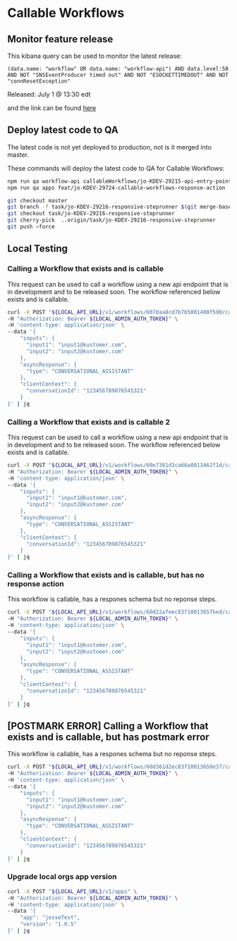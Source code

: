 # Callable Workflows

## Monitor feature release

This kibana query can be used to monitor the latest release:

`(data.name: "workflow" OR data.name: "workflow-api") AND data.level:50 AND NOT "SNSEventProducer timed out" AND NOT "ESOCKETTIMEDOUT" AND NOT "connResetException"`

Released: July 1 @ 13:30 edt

and the link can be found [here](https://44d6db9654b25134.kustomer.sdm.network/_plugin/kibana/app/kibana#/discover?_g=(refreshInterval:(pause:!t,value:0),time:(from:'2021-07-01T17:00:00.000Z',to:now))&_a=(columns:!(_source),index:fd703db0-a5d5-11ea-9739-5f784c12bdc5,interval:auto,query:(language:kuery,query:'(data.name:%20%22workflow%22%20OR%20data.name:%20%22workflow-api%22)%20AND%20data.level:50%20AND%20NOT%20%22SNSEventProducer%20timed%20out%22%20AND%20NOT%20%22ESOCKETTIMEDOUT%22%20AND%20NOT%20%22connResetException%22'),sort:!(!('@timestamp',desc))))

## Deploy latest code to QA

The latest code is not yet deployed to production, not is it
merged into master.

These commands will deploy the latest code to QA for Callable Workflows:

```bash
npm run qa workflow-api callableWorkflows/jo-KDEV-29215-api-entry-point
npm run qa apps feat/jo-KDEV-29724-callable-workflows-response-action
```

```bash
git checkout master
git branch -f task/jo-KDEV-29216-responsive-steprunner $(git merge-base origin/master origin/task/jo-KDEV-29216-responsive-steprunner)
git checkout task/jo-KDEV-29216-responsive-steprunner
git cherry-pick  ..origin/task/jo-KDEV-29216-responsive-steprunner
git push —force
```

## Local Testing

### Calling a Workflow that exists and is callable

This request can be used to call a workflow using a new api endpoint that is in development and to be released soon. The workflow referenced below exists and is callable.

```bash
curl -X POST "${LOCAL_API_URL}/v1/workflows/6070aa8cd7b765001400f590/call" \
-H "Authorization: Bearer ${LOCAL_ADMIN_AUTH_TOKEN}" \
-H 'content-type: application/json' \
--data '{
    "inputs": {
      "input1": "input1@kustomer.com",
      "input2": "input2@kustomer.com"
    },
    "asyncResponse": {
      "type": "CONVERSATIONAL_ASSISTANT"
    },
    "clientContext": {
      "conversationId": "123456789876545321"
    }
}' | jq
```

### Calling a Workflow that exists and is callable 2

This request can be used to call a workflow using a new api endpoint that is in development and to be released soon. The workflow referenced below exists and is callable.

```bash
curl -X POST "${LOCAL_API_URL}/v1/workflows/60e7381d3ca66a0013462f1d/call" \
-H "Authorization: Bearer ${LOCAL_ADMIN_AUTH_TOKEN}" \
-H 'content-type: application/json' \
--data '{
    "inputs": {
      "input1": "input1@kustomer.com",
      "input2": "input2@kustomer.com"
    },
    "asyncResponse": {
      "type": "CONVERSATIONAL_ASSISTANT"
    },
    "clientContext": {
      "conversationId": "123456789876545321"
    }
}' | jq
```

### Calling a Workflow that exists and is callable, but has no response action

This workflow is callable, has a respones schema but no reponse steps.

```bash
curl -X POST "${LOCAL_API_URL}/v1/workflows/60d22afeec83f10013657bed/call" \
-H "Authorization: Bearer ${LOCAL_ADMIN_AUTH_TOKEN}" \
-H 'content-type: application/json' \
--data '{
    "inputs": {
      "input1": "input1@kustomer.com",
      "input2": "input2@kustomer.com"
    },
    "asyncResponse": {
      "type": "CONVERSATIONAL_ASSISTANT"
    },
    "clientContext": {
      "conversationId": "123456789876545321"
    }
}' | jq
```

## [POSTMARK ERROR] Calling a Workflow that exists and is callable, but has postmark error

This workflow is callable, has a respones schema but no reponse steps.

```bash
curl -X POST "${LOCAL_API_URL}/v1/workflows/60d361d2ec83f10013658e37/call" \
-H "Authorization: Bearer ${LOCAL_ADMIN_AUTH_TOKEN}" \
-H 'content-type: application/json' \
--data '{
    "inputs": {
      "input1": "input1@kustomer.com",
      "input2": "input2@kustomer.com"
    },
    "asyncResponse": {
      "type": "CONVERSATIONAL_ASSISTANT"
    },
    "clientContext": {
      "conversationId": "123456789876545321"
    }
}' | jq
```

### Upgrade local orgs app version

```bash
curl -X POST "${LOCAL_API_URL}/v1/apps" \
-H "Authorization: Bearer ${LOCAL_ADMIN_AUTH_TOKEN}" \
-H 'content-type: application/json' \
--data '{
    "app": "jesseTest",
    "version": "1.0.5"
}' | jq
```
